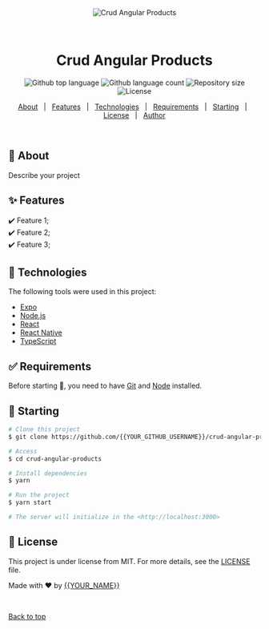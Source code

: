 <div align="center" id="top"> 
  <img src="./.github/app.gif" alt="Crud Angular Products" />

  &#xa0;

  <!-- <a href="https://crudangularproducts.netlify.app">Demo</a> -->
</div>

<h1 align="center">Crud Angular Products</h1>

<p align="center">
  <img alt="Github top language" src="https://img.shields.io/github/languages/top/{{YOUR_GITHUB_USERNAME}}/crud-angular-products?color=56BEB8">

  <img alt="Github language count" src="https://img.shields.io/github/languages/count/{{YOUR_GITHUB_USERNAME}}/crud-angular-products?color=56BEB8">

  <img alt="Repository size" src="https://img.shields.io/github/repo-size/{{YOUR_GITHUB_USERNAME}}/crud-angular-products?color=56BEB8">

  <img alt="License" src="https://img.shields.io/github/license/{{YOUR_GITHUB_USERNAME}}/crud-angular-products?color=56BEB8">

  <!-- <img alt="Github issues" src="https://img.shields.io/github/issues/{{YOUR_GITHUB_USERNAME}}/crud-angular-products?color=56BEB8" /> -->

  <!-- <img alt="Github forks" src="https://img.shields.io/github/forks/{{YOUR_GITHUB_USERNAME}}/crud-angular-products?color=56BEB8" /> -->

  <!-- <img alt="Github stars" src="https://img.shields.io/github/stars/{{YOUR_GITHUB_USERNAME}}/crud-angular-products?color=56BEB8" /> -->
</p>

<!-- Status -->

<!-- <h4 align="center"> 
	🚧  Crud Angular Products 🚀 Under construction...  🚧
</h4> 

<hr> -->

<p align="center">
  <a href="#dart-about">About</a> &#xa0; | &#xa0; 
  <a href="#sparkles-features">Features</a> &#xa0; | &#xa0;
  <a href="#rocket-technologies">Technologies</a> &#xa0; | &#xa0;
  <a href="#white_check_mark-requirements">Requirements</a> &#xa0; | &#xa0;
  <a href="#checkered_flag-starting">Starting</a> &#xa0; | &#xa0;
  <a href="#memo-license">License</a> &#xa0; | &#xa0;
  <a href="https://github.com/{{YOUR_GITHUB_USERNAME}}" target="_blank">Author</a>
</p>

<br>

## :dart: About ##

Describe your project

## :sparkles: Features ##

:heavy_check_mark: Feature 1;\
:heavy_check_mark: Feature 2;\
:heavy_check_mark: Feature 3;

## :rocket: Technologies ##

The following tools were used in this project:

- [Expo](https://expo.io/)
- [Node.js](https://nodejs.org/en/)
- [React](https://pt-br.reactjs.org/)
- [React Native](https://reactnative.dev/)
- [TypeScript](https://www.typescriptlang.org/)

## :white_check_mark: Requirements ##

Before starting :checkered_flag:, you need to have [Git](https://git-scm.com) and [Node](https://nodejs.org/en/) installed.

## :checkered_flag: Starting ##

```bash
# Clone this project
$ git clone https://github.com/{{YOUR_GITHUB_USERNAME}}/crud-angular-products

# Access
$ cd crud-angular-products

# Install dependencies
$ yarn

# Run the project
$ yarn start

# The server will initialize in the <http://localhost:3000>
```

## :memo: License ##

This project is under license from MIT. For more details, see the [LICENSE](LICENSE.md) file.


Made with :heart: by <a href="https://github.com/{{YOUR_GITHUB_USERNAME}}" target="_blank">{{YOUR_NAME}}</a>

&#xa0;

<a href="#top">Back to top</a>
